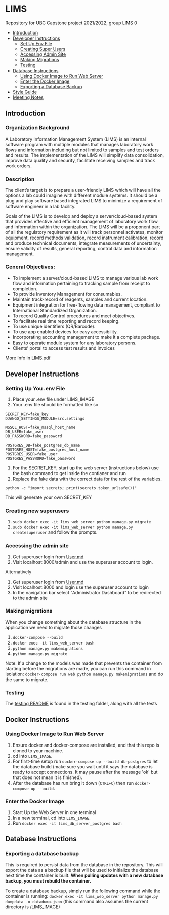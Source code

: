 # LIMS

Repository for UBC Capstone project 2021/2022, group LIMS 0

- [Introduction](#introduction)
- [Developer Instructions](#developer-instructions)
  - [Set Up Env File](#setting-up-you-env-file)
  - [Creating Super Users](#creating-new-superusers)
  - [Accessing Admin Site](#accessing-the-admin-site)
  - [Making Migrations](#making-migrations)
  - [Testing](#testing)
- [Database Instructions](#database-instructions)
  - [Using Docker Image to Run Web Server](#using-docker-image-to-run-web-server)
  - [Enter the Docker Image](#enter-the-docker-image)
  - [Exporting a Database Backup](#exporting-a-database-backup)
- [Style Guide](LIMS%20Style%20Guide.pdf)
- [Meeting Notes](Notes/)

## Introduction

### Organization Background

A Laboratory Information Management System (LIMS) is an internal software program with multiple modules that manages laboratory work flows and information including but not limited to samples and test orders and results. The implementation of the LIMS will simplify data consolidation, improve data quality and security, facilitate receiving samples and track work orders.

### Description

The client’s target is to prepare a user-friendly LIMS which will have all the options a lab could imagine with different module systems. It should be a plug and play software based integrated LIMS to minimize a requirement of software engineer in a lab facility.

Goals of the LIMS is to develop and deploy a server/cloud-based system that provides effective and efficient management of laboratory work flow and information within the organization. The LIMS will be a proponent part of all the regulatory requirement as it will track personnel activates, monitor equipment, record methods validation, record instrument calibration, record and produce technical documents, integrate measurements of uncertainty, ensure validity of results, general reporting, control data and information management.

### General Objectives:

- To implement a server/cloud-based LIMS to manage various lab work flow and information pertaining to tracking sample from receipt to completion.
- To provide Inventory Management for consumables.
- Maintain track-record of reagents, samples and current location.
- Equipment integration for free-flowing data management, compliant to International Standardized Organization.
- To record Quality Control procedures and meet objectives.
- To facilitate real time reporting and record keeping.
- To use unique identifiers (QR/Barcode).
- To use app enabled devices for easy accessibility.
- Incorporating accounting management to make it a complete package.
- Easy to operate module system for any laboratory persons.
- Clients’ portal to access test results and invoices

More Info in [LIMS.pdf](LIMS.pdf)

## Developer Instructions

### Setting Up You .env File

1. Place your .env file under LIMS_IMAGE
1. Your .env file should be formatted like so

```
SECRET_KEY=fake_key
DJANGO_SETTINGS_MODULE=src.settings

MSSQL_HOST=fake_mssql_host_name
DB_USER=fake_user
DB_PASSWORD=fake_password

POSTGRES_DB=fake_postgres_db_name
POSTGRES_HOST=fake_postgres_host_name
POSTGRES_USER=fake_user
POSTGRES_PASSWORD=fake_password
```

1. For the SECRET_KEY, start up the web server (instructions below) use the bash command to get inside the contianer and run
1. Replace the fake data with the correct data for the rest of the variables.


```
python -c "import secrets; print(secrets.token_urlsafe())"
```

This will generate your own SECRET_KEY

### Creating new superusers

1. `sudo docker exec -it lims_web_server python manage.py migrate`
1. `sudo docker exec -it lims_web_server python manage.py createsuperuser` and follow the prompts.

### Accessing the admin site

1. Get superuser login from [User.md](Users.md)
1. Visit localhost:8000/admin and use the superuser account to login.

Alternatively

1. Get superuser login from [User.md](Users.md)
1. Visit localhost:8000 and login use the superuser account to login
1. In the navigation bar select "Administrator Dashboard" to be redirected to the admin site

### Making migrations

When you change something about the database structure in the application we need to migrate those changes

1. `docker-compose --build`
1. `docker exec -it lims_web_server bash`
1. `python manage.py makemigrations`
1. `python manage.py migrate`

Note: If a change to the models was made that prevents the container from starting before the migrations are made, you can run this command in isolation: `docker-compose run web python manage.py makemigrations` and do the same to migrate.

### Testing

The [testing README](LIMS_IMAGE/web/tests/README.md) is found in the testing folder, along with all the tests

## Docker Instructions

### Using Docker Image to Run Web Server

1. Ensure docker and docker-compose are installed, and that this repo is cloned to your machine.
1. cd into `LIMS_IMAGE`.
1. For first-time setup run `docker-compose up --build db-postgres` to let the database build (make sure you wait until it says the database is ready to accept connections. It may pause after the message 'ok' but that does not mean it is finished).
1. After the database has run bring it down (`CTRL+C`) then run `docker-compose up --build`.

### Enter the Docker Image

1. Start Up the Web Server in one terminal
1. In a new terminal, cd into `LIMS_IMAGE`.
1. Run `docker exec -it lims_db_server_postgres bash`

## Database Instructions

### Exporting a database backup

This is required to persist data from the database in the repository. This will export the data as a backup file that will be used to initialize the database next time the container is built. **When pulling updates with a new database backup, you must rebuild the container.**

To create a database backup, simply run the following command while the container is running: `docker exec -it lims_web_server python manage.py dumpdata -o datadump.json` (this command also assumes the current directory is /LIMS_IMAGE)
